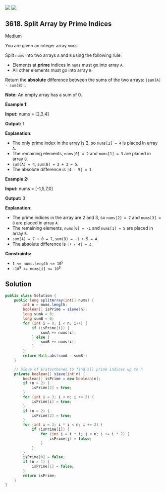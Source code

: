 [![](https://img.shields.io/github/stars/javadev/LeetCode-in-Java?label=Stars&style=flat-square)](https://github.com/javadev/LeetCode-in-Java)
[![](https://img.shields.io/github/forks/javadev/LeetCode-in-Java?label=Fork%20me%20on%20GitHub%20&style=flat-square)](https://github.com/javadev/LeetCode-in-Java/fork)

## 3618\. Split Array by Prime Indices

Medium

You are given an integer array `nums`.

Split `nums` into two arrays `A` and `B` using the following rule:

*   Elements at **prime** indices in `nums` must go into array `A`.
*   All other elements must go into array `B`.

Return the **absolute** difference between the sums of the two arrays: `|sum(A) - sum(B)|`.

**Note:** An empty array has a sum of 0.

**Example 1:**

**Input:** nums = [2,3,4]

**Output:** 1

**Explanation:**

*   The only prime index in the array is 2, so `nums[2] = 4` is placed in array `A`.
*   The remaining elements, `nums[0] = 2` and `nums[1] = 3` are placed in array `B`.
*   `sum(A) = 4`, `sum(B) = 2 + 3 = 5`.
*   The absolute difference is `|4 - 5| = 1`.

**Example 2:**

**Input:** nums = [-1,5,7,0]

**Output:** 3

**Explanation:**

*   The prime indices in the array are 2 and 3, so `nums[2] = 7` and `nums[3] = 0` are placed in array `A`.
*   The remaining elements, `nums[0] = -1` and `nums[1] = 5` are placed in array `B`.
*   `sum(A) = 7 + 0 = 7`, `sum(B) = -1 + 5 = 4`.
*   The absolute difference is `|7 - 4| = 3`.

**Constraints:**

*   <code>1 <= nums.length <= 10<sup>5</sup></code>
*   <code>-10<sup>9</sup> <= nums[i] <= 10<sup>9</sup></code>

## Solution

```java
public class Solution {
    public long splitArray(int[] nums) {
        int n = nums.length;
        boolean[] isPrime = sieve(n);
        long sumA = 0;
        long sumB = 0;
        for (int i = 0; i < n; i++) {
            if (isPrime[i]) {
                sumA += nums[i];
            } else {
                sumB += nums[i];
            }
        }
        return Math.abs(sumA - sumB);
    }

    // Sieve of Eratosthenes to find all prime indices up to n
    private boolean[] sieve(int n) {
        boolean[] isPrime = new boolean[n];
        if (n > 2) {
            isPrime[2] = true;
        }
        for (int i = 3; i < n; i += 2) {
            isPrime[i] = true;
        }
        if (n > 2) {
            isPrime[2] = true;
        }
        for (int i = 3; i * i < n; i += 2) {
            if (isPrime[i]) {
                for (int j = i * i; j < n; j += i * 2) {
                    isPrime[j] = false;
                }
            }
        }
        isPrime[0] = false;
        if (n > 1) {
            isPrime[1] = false;
        }
        return isPrime;
    }
}
```